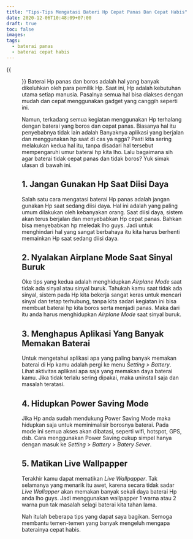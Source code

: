 ```yaml
---
title: "Tips-Tips Mengatasi Bateri Hp Cepat Panas Dan Cepat Habis"
date: 2020-12-06T10:48:09+07:00
draft: true
toc: false
images:
tags:
  - baterai panas
  - baterai cepat habis
---
```


{{<figure src="https://d2pa5gi5n2e1an.cloudfront.net/id/images/article/10628_ID/3.jpg" class="center">}}
Baterai Hp panas dan boros adalah hal yang banyak dikeluhkan oleh para pemilik Hp. Saat ini, Hp adalah kebutuhan utama setiap manusia. Pasalnya semua hal bisa diakses dengan mudah dan cepat menggunakan gadget yang canggih seperti ini.

Namun, terkadang semua kegiatan menggunakan Hp terhalang dengan baterai yang boros dan cepat panas. Biasanya hal itu penyebabnya tidak lain adalah Banyaknya aplikasi yang berjalan dan menggunakan hp saat di cas ya ngga? Pasti kita sering melakukan kedua hal itu, tanpa disadari hal tersebut mempengaruhi umur baterai hp kita lho. Lalu bagaimana sih agar baterai tidak cepat panas dan tidak boros? Yuk simak ulasan di bawah ini.

## 1. Jangan Gunakan Hp Saat Diisi Daya

Salah satu cara mengatasi baterai Hp panas adalah jangan gunakan Hp saat sedang diisi daya. Hal ini adalah yang paling umum dilakukan oleh kebanyakan orang. Saat diisi daya, sistem akan terus berjalan dan menyebabkan Hp cepat panas. Bahkan bisa menyebabkan hp meledak lho guys. Jadi untuk menghindari hal yang sangat berbahaya itu kita harus berhenti memainkan Hp saat sedang diisi daya.

## 2.	Nyalakan Airplane Mode Saat Sinyal Buruk

Oke tips yang kedua adalah menghidupkan *Airplane Mode* saat tidak ada sinyal atau sinyal buruk. Tahukah kamu saat tidak ada sinyal, sistem pada Hp kita bekerja sangat keras untuk mencari sinyal dan tetap terhubung, tanpa kita sadari kegiatan ini bisa membuat baterai hp kita boros serta menjadi panas. Maka dari itu anda harus menghidupkan *Airplane Mode* saat sinyal buruk.

## 3.	Menghapus Aplikasi Yang Banyak Memakan Baterai

Untuk mengetahui aplikasi apa yang paling banyak memakan baterai di Hp kamu adalah pergi ke menu *Setting > Battery*. Lihat aktivitas aplikasi apa saja yang memakan daya baterai kamu. Jika tidak terlalu sering dipakai, maka uninstall saja dan masalah teratasi.

## 4.	Hidupkan Power Saving Mode

Jika Hp anda sudah mendukung Power Saving Mode maka hidupkan saja untuk meminimalisir borosnya baterai. Pada mode ini semua akses akan dibatasi, seperti wifi, hotspot, GPS, dsb. Cara menggunakan Power Saving cukup simpel hanya dengan masuk ke *Setting > Battery > Batery Sever*.

## 5.	Matikan Live Wallpapper

Terakhir kamu dapat mematikan *Live Wallpapper*. Tak selamanya yang menarik itu awet, karena secara tidak sadar *Live Wallapper* akan memakan banyak sekali daya baterai Hp anda lho guys. Jadi menggunakan wallpapper 1 warna atau 2 warna pun tak masalah selagi baterai kita tahan lama.

Nah itulah beberapa tips yang dapat saya bagikan. Semoga membantu temen-temen yang banyak mengeluh mengapa baterainya cepat habis.
